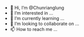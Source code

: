 - 👋 Hi, I’m @Chunrianglung
- 👀 I’m interested in ...
- 🌱 I’m currently learning ...
- 💞️ I’m looking to collaborate on ...
- 📫 How to reach me ...

<!---
Chunrianglung/Chunrianglung is a ✨ special ✨ repository because its `README.md` (this file) appears on your GitHub profile.
You can click the Preview link to take a look at your changes.
--->
